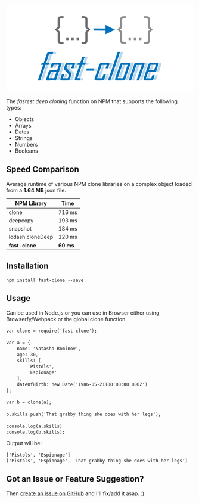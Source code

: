 <center>
	<img src="https://raw.githubusercontent.com/codeandcats/fast-clone/master/logo.png" />
</center>

The *fastest deep cloning* function on NPM that supports the following types:
- Objects
- Arrays
- Dates
- Strings
- Numbers
- Booleans

## Speed Comparison
Average runtime of various NPM clone libraries on a complex object loaded from a **1.64 MB** json file.

NPM Library      | Time
-----------------|----------
clone            |  716 ms
deepcopy         |  193 ms
snapshot         |  184 ms
lodash.cloneDeep |  120 ms
**fast-clone**   | **60 ms**

## Installation
```
npm install fast-clone --save
```

## Usage
Can be used in Node.js or you can use in Browser either using Browserfy/Webpack or the global clone function. 
```
var clone = require('fast-clone');

var a = {
	name: 'Natasha Rominov',
	age: 30,
	skills: [
		'Pistols',
		'Espionage'
	],
	dateOfBirth: new Date('1986-05-21T00:00:00.000Z')
};

var b = clone(a);

b.skills.push('That grabby thing she does with her legs');

console.log(a.skills)
console.log(b.skills);
```

Output will be:
```
['Pistols', 'Espionage']
['Pistols', 'Espionage', 'That grabby thing she does with her legs']
```

## Got an Issue or Feature Suggestion?
Then [create an issue on GitHub](https://github.com/codeandcats/fast-clone/issues) and I'll fix/add it asap. :)

 

